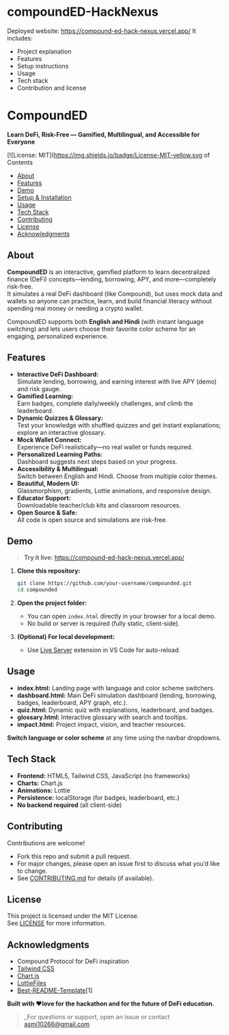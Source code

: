 # compoundED-HackNexus
Deployed website: https://compound-ed-hack-nexus.vercel.app/
It includes:  
- Project explanation  
- Features  
- Setup instructions  
- Usage  
- Tech stack  
- Contribution and license  


# CompoundED

**Learn DeFi, Risk-Free — Gamified, Multilingual, and Accessible for Everyone**

[![License: MIT](https://img.shields.io/badge/License-MIT-yellow.svg of Contents

- [About](#about)
- [Features](#features)
- [Demo](#demo)
- [Setup & Installation](#setup--installation)
- [Usage](#usage)
- [Tech Stack](#tech-stack)
- [Contributing](#contributing)
- [License](#license)
- [Acknowledgments](#acknowledgments)

## About

**CompoundED** is an interactive, gamified platform to learn decentralized finance (DeFi) concepts—lending, borrowing, APY, and more—completely risk-free.  
It simulates a real DeFi dashboard (like Compound), but uses mock data and wallets so anyone can practice, learn, and build financial literacy without spending real money or needing a crypto wallet.

CompoundED supports both **English and Hindi** (with instant language switching) and lets users choose their favorite color scheme for an engaging, personalized experience.

## Features

- **Interactive DeFi Dashboard:**  
  Simulate lending, borrowing, and earning interest with live APY (demo) and risk gauge.
- **Gamified Learning:**  
  Earn badges, complete daily/weekly challenges, and climb the leaderboard.
- **Dynamic Quizzes & Glossary:**  
  Test your knowledge with shuffled quizzes and get instant explanations; explore an interactive glossary.
- **Mock Wallet Connect:**  
  Experience DeFi realistically—no real wallet or funds required.
- **Personalized Learning Paths:**  
  Dashboard suggests next steps based on your progress.
- **Accessibility & Multilingual:**  
  Switch between English and Hindi. Choose from multiple color themes.
- **Beautiful, Modern UI:**  
  Glassmorphism, gradients, Lottie animations, and responsive design.
- **Educator Support:**  
  Downloadable teacher/club kits and classroom resources.
- **Open Source & Safe:**  
  All code is open source and simulations are risk-free.

## Demo

> **Try it live:**  https://compound-ed-hack-nexus.vercel.app/


1. **Clone this repository:**
   ```bash
   git clone https://github.com/your-username/compounded.git
   cd compounded
   ```

2. **Open the project folder:**
   - You can open `index.html` directly in your browser for a local demo.
   - No build or server is required (fully static, client-side).

3. **(Optional) For local development:**
   - Use [Live Server](https://marketplace.visualstudio.com/items?itemName=ritwickdey.LiveServer) extension in VS Code for auto-reload.

## Usage

- **index.html:** Landing page with language and color scheme switchers.
- **dashboard.html:** Main DeFi simulation dashboard (lending, borrowing, badges, leaderboard, APY graph, etc.).
- **quiz.html:** Dynamic quiz with explanations, leaderboard, and badges.
- **glossary.html:** Interactive glossary with search and tooltips.
- **impact.html:** Project impact, vision, and teacher resources.

**Switch language or color scheme** at any time using the navbar dropdowns.

## Tech Stack

- **Frontend:** HTML5, Tailwind CSS, JavaScript (no frameworks)
- **Charts:** Chart.js
- **Animations:** Lottie
- **Persistence:** localStorage (for badges, leaderboard, etc.)
- **No backend required** (all client-side)

## Contributing

Contributions are welcome!  
- Fork this repo and submit a pull request.
- For major changes, please open an issue first to discuss what you’d like to change.
- See [CONTRIBUTING.md](CONTRIBUTING.md) for details (if available).

## License

This project is licensed under the MIT License.  
See [LICENSE](LICENSE) for more information.

## Acknowledgments

- Compound Protocol for DeFi inspiration
- [Tailwind CSS](https://tailwindcss.com/)
- [Chart.js](https://www.chartjs.org/)
- [LottieFiles](https://lottiefiles.com/)
- [Best-README-Template](https://github.com/othneildrew/Best-README-Template)[1]

**Built with ❤love for the hackathon and for the future of DeFi education.**

> _For questions or support, open an issue or contact asmi10266@gmail.com

